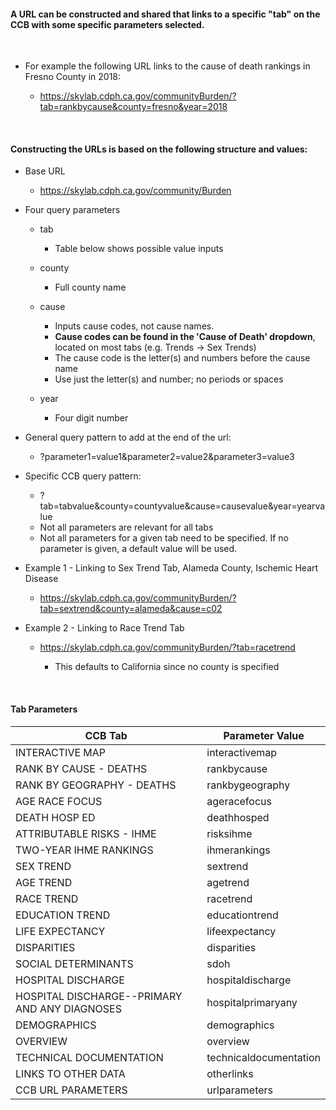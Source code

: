 #### A URL can be constructed and shared that links to a specific "tab" on the CCB with some specific parameters selected.

<br>

-   For example the following URL links to the cause of death rankings in Fresno County in 2018:

    -   <a target="_blank" rel="noopener noreferrer" href="https://skylab.cdph.ca.gov/communityBurden/?tab=rankbycause&county=fresno&year=2018">https://skylab.cdph.ca.gov/communityBurden/?tab=rankbycause&county=fresno&year=2018</a>
    
<br>

#### Constructing the URLs is based on the following structure and values:

-   Base URL

    -   <a target="_blank" rel="noopener noreferrer" href="https://skylab.cdph.ca.gov/community/Burden">https://skylab.cdph.ca.gov/community/Burden</a>

-   Four query parameters

    -   tab

        -   Table below shows possible value inputs

    -   county

        -   Full county name

    -   cause

        -   Inputs cause codes, not cause names.
        -   **Cause codes can be found in the 'Cause of Death' dropdown**, located on most tabs (e.g. Trends -\> Sex Trends)
        -   The cause code is the letter(s) and numbers before the cause name
        -   Use just the letter(s) and number; no periods or spaces

    -   year

        -   Four digit number

-   General query pattern to add at the end of the url:

    -   ?parameter1=value1&parameter2=value2&parameter3=value3

-   Specific CCB query pattern:

    -   ?tab=tabvalue&county=countyvalue&cause=causevalue&year=yearvalue
    -   Not all parameters are relevant for all tabs
    -   Not all parameters for a given tab need to be specified. If no parameter is given, a default value will be used.

-   Example 1 - Linking to Sex Trend Tab, Alameda County, Ischemic Heart Disease

    -   <a target="_blank" rel="noopener noreferrer" href="https://skylab.cdph.ca.gov/communityBurden/?tab=sextrend&county=alameda&cause=c02">https://skylab.cdph.ca.gov/communityBurden/?tab=sextrend&county=alameda&cause=c02</a>

-   Example 2 - Linking to Race Trend Tab

    -   <a target="_blank" rel="noopener noreferrer" href="https://skylab.cdph.ca.gov/communityBurden/?tab=racetrend">https://skylab.cdph.ca.gov/communityBurden/?tab=racetrend</a>

        -   This defaults to California since no county is specified

<br>

#### Tab Parameters

| CCB Tab                                       | Parameter Value        |
|-----------------------------------------------|------------------------|
| INTERACTIVE MAP                               | interactivemap         |
| RANK BY CAUSE - DEATHS                        | rankbycause            |
| RANK BY GEOGRAPHY - DEATHS                    | rankbygeography        |
| AGE RACE FOCUS                                | ageracefocus           |
| DEATH HOSP ED                                 | deathhosped            |
| ATTRIBUTABLE RISKS - IHME                     | risksihme              |
| TWO-YEAR IHME RANKINGS                        | ihmerankings           |
| SEX TREND                                     | sextrend               |
| AGE TREND                                     | agetrend               |
| RACE TREND                                    | racetrend              |
| EDUCATION TREND                               | educationtrend         |
| LIFE EXPECTANCY                               | lifeexpectancy         |
| DISPARITIES                                   | disparities            |
| SOCIAL DETERMINANTS                           | sdoh                   |
| HOSPITAL DISCHARGE                            | hospitaldischarge      |
| HOSPITAL DISCHARGE--PRIMARY AND ANY DIAGNOSES | hospitalprimaryany     |
| DEMOGRAPHICS                                  | demographics           |
| OVERVIEW                                      | overview               |
| TECHNICAL DOCUMENTATION                       | technicaldocumentation |
| LINKS TO OTHER DATA                           | otherlinks             |
| CCB URL PARAMETERS                            | urlparameters          |
